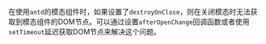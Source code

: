 在使用`antd`的模态组件时，如果设置了`destroyOnClose`，则在关闭模态时无法获取到模态组件的DOM节点。可以通过设置`afterOpenChange`回调函数或者使用`setTimeout`延迟获取DOM节点来解决这个问题。
